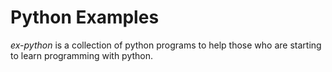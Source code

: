 # Python Examples

*ex-python* is a collection of python programs to help those who are starting to learn programming with python.